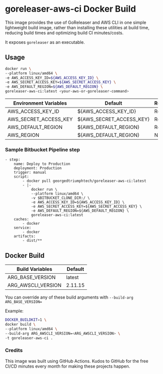 # goreleaser-aws-ci Docker Build

This image provides the use of GoReleaser and AWS CLI in one simple lightweight build image, rather than installing these utilities at build time, reducing build times and optimizing build CI minutes/costs.

It exposes `goreleaser` as an executable.

## Usage 

```sh
docker run \
--platform linux/amd64 \
-e AWS_ACCESS_KEY_ID=${AWS_ACCESS_KEY_ID} \
-e AWS_SECRET_ACCESS_KEY=${AWS_SECRET_ACCESS_KEY} \
-e AWS_DEFAULT_REGION=${AWS_DEFAULT_REGION} \
goreleaser-aws-ci:latest <your-aws-or-goreleaser-command>
```

| Environment Variables  | Default  | Required  |
| ------------- | ------------- | ------------- |
| AWS_ACCESS_KEY_ID  | ${AWS_ACCESS_KEY_ID}  | Required  |
| AWS_SECRET_ACCESS_KEY  | ${AWS_SECRET_ACCESS_KEY}  | Required  |
| AWS_DEFAULT_REGION  | ${AWS_DEFAULT_REGION}  | Required  |
| AWS_REGION  | ${AWS_DEFAULT_REGION}  | N/A  |

### Sample Bitbucket Pipeline step

```
- step:
    name: Deploy to Production
    deployment: Production
    trigger: manual    
    script:
        - docker pull georgedtriumphtech/goreleaser-aws-ci:latest
        - |-
            docker run \
            --platform linux/amd64 \
            -v $BITBUCKET_CLONE_DIR:/ \
            -e AWS_ACCESS_KEY_ID=${AWS_ACCESS_KEY_ID} \
            -e AWS_SECRET_ACCESS_KEY=${AWS_SECRET_ACCESS_KEY} \
            -e AWS_DEFAULT_REGION=${AWS_DEFAULT_REGION} \
            goreleaser-aws-ci:latest 
    caches:
        - docker
    service:
        - docker
    artifacts:
        - dist/**
```

## Docker Build

| Build Variables  | Default |
| ------------- | ------------- |
| ARG_BASE_VERSION  | latest  |
| ARG_AWSCLI_VERSION  | 2.11.15  |


You can override any of these build arguments with `--build-arg ARG_BASE_VERSION=`

Example:
```sh
DOCKER_BUILDKIT=1 \
docker build \
--platform linux/amd64 \
--build-arg ARG_AWSCLI_VERSION=<ARG_AWSCLI_VERSION> \
-t goreleaser-aws-ci .
```

### Credits

This image was built using GitHub Actions. Kudos to GitHub for the free CI/CD minutes every month for making these projects happen.